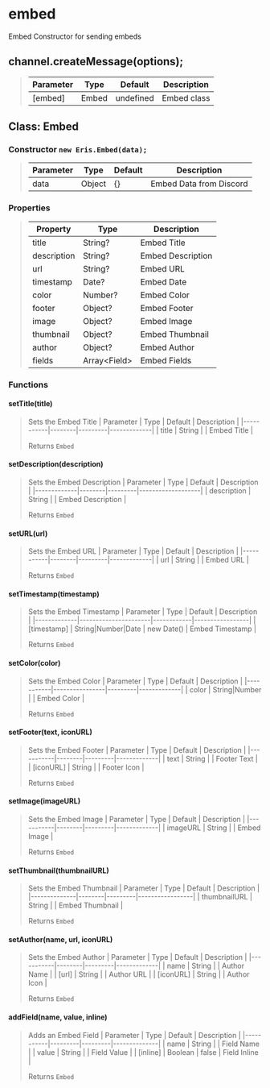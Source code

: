 
# embed
Embed Constructor for sending embeds

## channel.createMessage(options);
> | Parameter | Type  | Default   | Description |
> |-----------|-------|-----------|-------------|
> | [embed]   | Embed | undefined | Embed class |

## Class: Embed
### Constructor `new Eris.Embed(data);`
> | Parameter | Type   | Default | Description             |
> |-----------|--------|---------|-------------------------|
> | data      | Object | {}      | Embed Data from Discord |

### Properties
> | Property    | Type          | Description       |
> |-------------|---------------|-------------------|
> | title       | String?       | Embed Title       |
> | description | String?       | Embed Description |
> | url         | String?       | Embed URL         |
> | timestamp   | Date?         | Embed Date        |
> | color       | Number?       | Embed Color       |
> | footer      | Object?       | Embed Footer      |
> | image       | Object?       | Embed Image       |
> | thumbnail   | Object?       | Embed Thumbnail   |
> | author      | Object?       | Embed Author      |
> | fields      | Array\<Field> | Embed Fields      |

### Functions
#### setTitle(title)
> Sets the Embed Title
> | Parameter | Type   | Default | Description |
> |-----------|--------|---------|-------------|
> | title     | String |         | Embed Title |
>
> Returns `Embed`

#### setDescription(description)
> Sets the Embed Description
> | Parameter   | Type   | Default | Description       |
> |-------------|--------|---------|-------------------|
> | description | String |         | Embed Description |
>
> Returns `Embed`

#### setURL(url)
> Sets the Embed URL
> | Parameter | Type   | Default | Description |
> |-----------|--------|---------|-------------|
> | url       | String |         | Embed URL   |
>
> Returns `Embed`

#### setTimestamp(timestamp)
> Sets the Embed Timestamp
> | Parameter   | Type                 | Default    | Description     |
> |-------------|----------------------|------------|-----------------|
> | [timestamp] | String\|Number\|Date | new Date() | Embed Timestamp |
>
> Returns `Embed`

#### setColor(color)
> Sets the Embed Color
> | Parameter | Type           | Default | Description |
> |-----------|----------------|---------|-------------|
> | color     | String\|Number |         | Embed Color |
>
> Returns `Embed`

#### setFooter(text, iconURL)
> Sets the Embed Footer
> | Parameter | Type   | Default | Description |
> |-----------|--------|---------|-------------|
> | text      | String |         | Footer Text |
> | [iconURL] | String |         | Footer Icon |
>
> Returns `Embed`

#### setImage(imageURL)
> Sets the Embed Image
> | Parameter | Type   | Default | Description |
> |-----------|--------|---------|-------------|
> | imageURL  | String |         | Embed Image |
>
> Returns `Embed`

#### setThumbnail(thumbnailURL)
> Sets the Embed Thumbnail
> | Parameter    | Type   | Default | Description     |
> |--------------|--------|---------|-----------------|
> | thumbnailURL | String |         | Embed Thumbnail |
>
> Returns `Embed`

#### setAuthor(name, url, iconURL)
> Sets the Embed Author
> | Parameter | Type   | Default | Description |
> |-----------|--------|---------|-------------|
> | name      | String |         | Author Name |
> | [url]     | String |         | Author URL  |
> | [iconURL] | String |         | Author Icon |
>
> Returns `Embed`

#### addField(name, value, inline)
> Adds an Embed Field
> | Parameter | Type    | Default | Description  |
> |-----------|---------|---------|--------------|
> | name      | String  |         | Field Name   |
> | value     | String  |         | Field Value  |
> | [inline]  | Boolean | false   | Field Inline |
>
> Returns `Embed`
